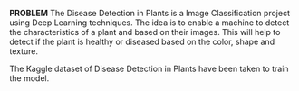 **PROBLEM**
The Disease Detection in Plants is a Image Classification project using Deep Learning techniques. The idea is to enable a machine to detect the characteristics of a plant and based on their images. This will help to detect if the plant is healthy or diseased based on the color, shape and texture.

The Kaggle dataset of Disease Detection in Plants have been taken to train the model.

